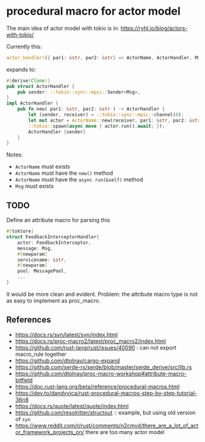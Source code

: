 # procedural macro for actor model

The main idea of actor model with tokio is in:
https://ryhl.io/blog/actors-with-tokio/

Currently this:

```rust
actor_handler!({ par1: &str, par2: &str} => ActorName, ActorHandler, Msg);
```

expands to:

```rust
#[derive(Clone)]
pub struct ActorHandler {
    pub sender: ::tokio::sync::mpsc::Sender<Msg>,
}
impl ActorHandler {
    pub fn new( par1: &str, par2: &str ) -> ActorHandler {
        let (sender, receiver) = ::tokio::sync::mpsc::channel(8);
        let mut actor = ActorName::new(receiver, par1: &str, par2: &str );
        ::tokio::spawn(async move { actor.run().await; });
        ActorHandler {sender}
    }
}
```

Notes:

* `ActorName` must exists
* `ActorName` must have the `new()` method
* `ActorName` must have the `async run(&self)` method
* `Msg` must exists

## TODO

Define an attribute macro for parsing this

```rust
#[toktore]
struct FeedbackInterceptorHandler{
    actor: FeedbackInterceptor,
    message: Msg,
    #[newparam]
    servicename: &str,
    #[newparam]
    pool: MessagePool,
    ...
}
```

It would be more clean and evident.
Problem: the attribute macro type is not as easy to implement as proc_macro.

## References

- https://docs.rs/syn/latest/syn/index.html
- https://docs.rs/proc-macro2/latest/proc_macro2/index.html
- https://github.com/rust-lang/rust/issues/40090 : can not export macro_rule together
- https://github.com/dtolnay/cargo-expand
- https://github.com/serde-rs/serde/blob/master/serde_derive/src/lib.rs
- https://github.com/dtolnay/proc-macro-workshop#attribute-macro-bitfield
- https://doc.rust-lang.org/beta/reference/procedural-macros.html
- https://dev.to/dandyvica/rust-procedural-macros-step-by-step-tutorial-36n8
- https://docs.rs/quote/latest/quote/index.html
- https://github.com/resolritter/structout :: example, but using old version of `syn`
- https://www.reddit.com/r/rust/comments/n2cmvd/there_are_a_lot_of_actor_framework_projects_on/ there are too many actor model